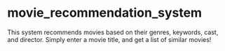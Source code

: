 # movie_recommendation_system
This system recommends movies based on their genres, keywords, cast, and director. Simply enter a movie title, and get a list of similar movies!
